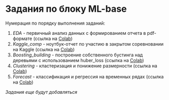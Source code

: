# Задания по блоку ML-base

Нумерация по порядку выполнения заданий:
1) *EDA* - первичный анализ данных с формированием отчета в pdf-формате
   (ссылка на [Colab](https://colab.research.google.com/drive/1UauYqMm0F95EqNggKDQ_pcJgCXsdAnYs?usp=sharing))
2) *Kaggle_comp* - ноутбук-отчет по участию в закрытом соревновании на Kaggle
   (ссылка на [Colab](https://colab.research.google.com/drive/1BDi0rrZhbtwdMHcoHDvA58IBw_luFWLE?usp=sharing))
3) *Boosting_building* - построение собственного бустинга над деревьями с использованием huber_loss
   (ссылка на [Colab](https://colab.research.google.com/drive/1gWQk2A5ckcGmh_CDFrj5mTBRM8IqqRqi?usp=sharing))
4) *Сlustering* - кластеризация и понижение размерности
   (ссылка на [Colab](https://colab.research.google.com/drive/1H9tnfQcu3jurkJzvxY3Ix_8oXiTny1l-?usp=sharing))
5) *Forecast* - классификация и регрессия на временных рядах
   (ссылка на [Colab](https://colab.research.google.com/drive/1hZp35WSHNB99nLSJ8f8QglFtAuFZgMvG?usp=sharing))

*Задания еще будут добавляться*
